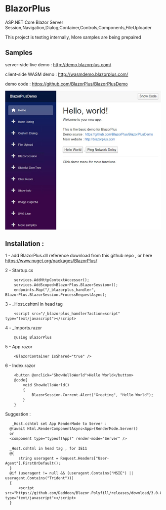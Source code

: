 # BlazorPlus
ASP.NET Core Blazor Server Session,Navigation,Dialog,Container,Controls,Components,FileUploader

This project is testing internally, More samples are being prepaired


## Samples

server-side live demo : http://demo.blazorplus.com/

client-side WASM demo : http://wasmdemo.blazorplus.com/

demo code : https://github.com/BlazorPlus/BlazorPlusDemo

![Screenshot](https://github.com/BlazorPlus/BlazorPlusDemo/raw/master/demoscreenshots/s001.jpg)


## Installation : 

1 - add BlazorPlus.dll reference
download from this github repo , 
or here https://www.nuget.org/packages/BlazorPlus/

2 - Startup.cs
```
	services.AddHttpContextAccessor();
	services.AddScoped<BlazorPlus.BlazorSession>();
	endpoints.Map("/_blazorplus_handler", BlazorPlus.BlazorSession.ProcessRequestAsync);
```

3 - _Host.cshtml in head tag
```
	<script src="/_blazorplus_handler?action=script" type="text/javascript"></script>
```

4 - _Imports.razor
```
	@using BlazorPlus
```

5 - App.razor
```
	<BlazorContainer IsShared="true" />
```

6 - Index.razor
```
	<button @onclick="ShowHelloWorld">Hello World</button>
	@code{
		void ShowHelloWorld()
		{
			BlazorSession.Current.Alert("Greeting", "Hello World");
		}
	}
```
  
  Suggestion :
  ```
	 _Host.cshtml set App RenderMode to Server :
	@(await Html.RenderComponentAsync<App>(RenderMode.Server))
	or
	<component type="typeof(App)" render-mode="Server" />

	_Host.cshtml in head tag , for IE11
	@{
		string useragent = Request.Headers["User-Agent"].FirstOrDefault();
	}
	@if (useragent != null && (useragent.Contains("MSIE") || useragent.Contains("Trident")))
	{
		<script src="https://github.com/Daddoon/Blazor.Polyfill/releases/download/3.0.8/blazor.polyfill.min.js" type="text/javascript"></script>
	}
```